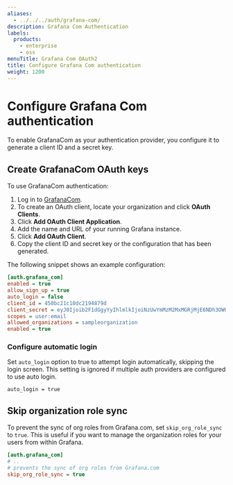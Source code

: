 ```yaml
---
aliases:
  - ../../../auth/grafana-com/
description: Grafana Com Authentication
labels:
  products:
    - enterprise
    - oss
menuTitle: Grafana Com OAuth2
title: Configure Grafana Com authentication
weight: 1200
---
```


# Configure Grafana Com authentication

To enable GrafanaCom as your authentication provider, you configure it to generate a client ID and a secret key.

## Create GrafanaCom OAuth keys

To use GrafanaCom authentication:

1. Log in to [GrafanaCom](/).
1. To create an OAuth client, locate your organization and click **OAuth Clients**.
1. Click **Add OAuth Client Application**.
1. Add the name and URL of your running Grafana instance.
1. Click **Add OAuth Client**.
1. Copy the client ID and secret key or the configuration that has been generated.

The following snippet shows an example configuration:

```ini
[auth.grafana_com]
enabled = true
allow_sign_up = true
auto_login = false
client_id = 450bc21c10dc2194879d
client_secret = eyJ0Ijoib2F1dGgyYyIhlmlkIjoiNzUwYmMzM2MxMGRjMjE6NDh3OWQiLCJ2IjoiZmI1YzVlYmIwYzFmN2ZhYzZmNjIwOGI1NmVkYTRlNWYxMzgwM2NkMiJ9
scopes = user:email
allowed_organizations = sampleorganization
enabled = true
```

### Configure automatic login

Set `auto_login` option to true to attempt login automatically, skipping the login screen.
This setting is ignored if multiple auth providers are configured to use auto login.

```
auto_login = true
```

## Skip organization role sync

To prevent the sync of org roles from Grafana.com, set `skip_org_role_sync` to `true`. This is useful if you want to manage the organization roles for your users from within Grafana.

```ini
[auth.grafana_com]
# ..
# prevents the sync of org roles from Grafana.com
skip_org_role_sync = true
```
